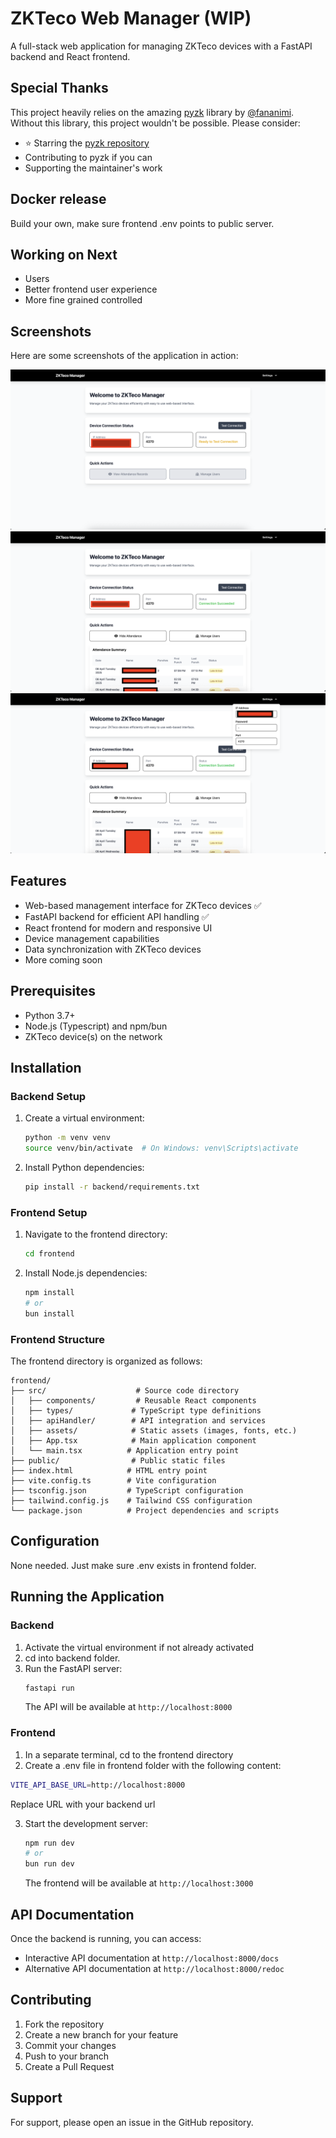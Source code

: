 # ZKTeco Web Manager (WIP)

A full-stack web application for managing ZKTeco devices with a FastAPI backend and React frontend.

## Special Thanks

This project heavily relies on the amazing [pyzk](https://github.com/fananimi/pyzk) library by [@fananimi](https://github.com/fananimi). Without this library, this project wouldn't be possible. Please consider:

- ⭐ Starring the [pyzk repository](https://github.com/fananimi/pyzk)
- Contributing to pyzk if you can
- Supporting the maintainer's work

## Docker release
Build your own, make sure frontend .env points to public server.

## Working on Next

- Users
- Better frontend user experience
- More fine grained controlled

## Screenshots

Here are some screenshots of the application in action:

![Device Management Screen](screen-1.png)
![User Interface Screen](screen-2.png)
![Data Synchronization Screen](screen-3.png)

## Features

- Web-based management interface for ZKTeco devices :white_check_mark:
- FastAPI backend for efficient API handling :white_check_mark:
- React frontend for modern and responsive UI
- Device management capabilities
- Data synchronization with ZKTeco devices
- More coming soon

## Prerequisites

- Python 3.7+
- Node.js (Typescript) and npm/bun
- ZKTeco device(s) on the network

## Installation

### Backend Setup

1. Create a virtual environment:

   ```bash
   python -m venv venv
   source venv/bin/activate  # On Windows: venv\Scripts\activate
   ```

2. Install Python dependencies:
   ```bash
   pip install -r backend/requirements.txt
   ```

### Frontend Setup

1. Navigate to the frontend directory:

   ```bash
   cd frontend
   ```

2. Install Node.js dependencies:
   ```bash
   npm install
   # or
   bun install
   ```

### Frontend Structure

The frontend directory is organized as follows:

```
frontend/
├── src/                    # Source code directory
│   ├── components/         # Reusable React components
│   ├── types/             # TypeScript type definitions
│   ├── apiHandler/        # API integration and services
│   ├── assets/            # Static assets (images, fonts, etc.)
│   ├── App.tsx            # Main application component
│   └── main.tsx          # Application entry point
├── public/                # Public static files
├── index.html            # HTML entry point
├── vite.config.ts        # Vite configuration
├── tsconfig.json         # TypeScript configuration
├── tailwind.config.js    # Tailwind CSS configuration
└── package.json          # Project dependencies and scripts
```

## Configuration
None needed. Just make sure .env exists in frontend folder.

## Running the Application

### Backend

1. Activate the virtual environment if not already activated
2. cd into backend folder.
3. Run the FastAPI server:
   ```bash
   fastapi run
   ```
   The API will be available at `http://localhost:8000`

### Frontend

1. In a separate terminal, cd to the frontend directory
2. Create a .env file in frontend folder with the following content:
```bash
VITE_API_BASE_URL=http://localhost:8000
```
Replace URL with your backend url

3. Start the development server:
   ```bash
   npm run dev
   # or
   bun run dev
   ```
   The frontend will be available at `http://localhost:3000`

## API Documentation

Once the backend is running, you can access:

- Interactive API documentation at `http://localhost:8000/docs`
- Alternative API documentation at `http://localhost:8000/redoc`

## Contributing

1. Fork the repository
2. Create a new branch for your feature
3. Commit your changes
4. Push to your branch
5. Create a Pull Request

## Support

For support, please open an issue in the GitHub repository.
